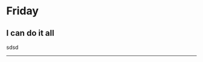 # Friday
I can do it all
---------
sdsd

------
[](https://natureconservancy-h.assetsadobe.com/is/image/content/dam/tnc/nature/en/photos/WOPA160517_D056-resized.jpg?crop=864%2C0%2C1728%2C2304&wid=600&hei=800&scl=2.88)
[](https://media.cntraveller.com/photos/611bf0b8f6bd8f17556db5e4/1:1/w_2000,h_2000,c_limit/gettyimages-1146431497.jpg)
